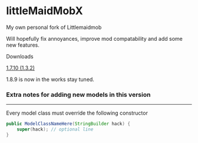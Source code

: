 # littleMaidMobX
My own personal fork of Littlemaidmob

Will hopefully fix annoyances, improve mod compatability and add some new features.

Downloads

[1.7.10 (1.3.2)](https://www.dropbox.com/s/cgdmkeaqpzhlcbl/LittleMaidMobEnhanced-1.7.10-1.3.2.jar?dl=0)

1.8.9 is now in the works stay tuned.

### Extra notes for adding new models in this version
---
Every model class must override the following constructor
```java
public ModelClassNameHere(StringBuilder hack) {
	super(hack); // optional line
}
```
